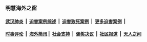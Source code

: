 
### 明慧海外之窗

####  [武汉肺炎](indexes/365.md?t=03250501) &nbsp;|&nbsp;  [迫害案例综述](indexes/328.md?t=03250501) &nbsp;|&nbsp; [迫害致死案例](indexes/277.md?t=03250501)  &nbsp;|&nbsp; [更多迫害案例](indexes/81.md?t=03250501)  &nbsp;|&nbsp; 
####  [时事评论](indexes/19.md?t=03250501) &nbsp;|&nbsp; [海外简讯](indexes/245.md?t=03250501)&nbsp;|&nbsp;  [社会支持](indexes/140.md?t=03250501) &nbsp;|&nbsp; [褒奖决议](indexes/282.md?t=03250501) &nbsp;|&nbsp; [社区报道](indexes/91.md?t=03250501)  &nbsp;|&nbsp; [天人之间](indexes/78.md?t=03250501) 

